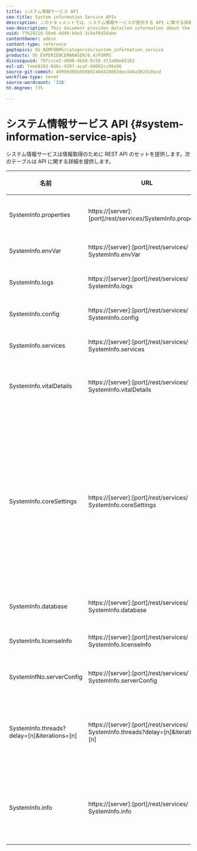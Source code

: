 ```yaml
---
title: システム情報サービス API
seo-title: System information Service APIs
description: このドキュメントでは、システム情報サービスが提供する API に関する詳細情報を提供します。
seo-description: This document provides detailed information about the APIs provided by the system information service.
uuid: 7f624216-56e6-4d49-b9a1-3c9af045dabe
contentOwner: admin
content-type: reference
geptopics: SG_AEMFORMS/categories/system_information_service
products: SG_EXPERIENCEMANAGER/6.4/FORMS
discoiquuid: 79fccce2-d090-4b50-9c58-3f2a00e651b2
exl-id: 7eee8103-8d6c-4397-acaf-dd662cc09a56
source-git-commit: dd996d0bb856b9140d420d03dec446a382d10acd
workflow-type: tm+mt
source-wordcount: '338'
ht-degree: 73%

---
```


# システム情報サービス API {#system-information-service-apis}

システム情報サービスは情報取得のために REST API のセットを提供します。次のテーブルは API に関する詳細を提供します。

<table>
 <thead>
  <tr>
   <th><p>名前</p></th> 
   <th><p>URL</p></th> 
   <th><p>説明</p></th> 
  </tr> 
 </thead> 
 <tbody>
  <tr>
   <td><p>SystemInfo.properties</p></td> 
   <td><p>https://[server]:[port]/rest/services/SystemInfo.properties</p></td> 
   <td><p>この API は <a href="https://docs.oracle.com/javase/6/docs/api/java/lang/System.html#getProperties()">system.getProperties</a> Java API のラッパーです。それは現在の作業環境の設定を取得します。 </p></td> 
  </tr> 
  <tr>
   <td><p>SystemInfo.envVar</p></td> 
   <td><p>https://[server]:[port]/rest/services/ SystemInfo.envVar</p></td> 
   <td><p>ホストのオペレーティングシステムにおけるすべての環境変数を取得します。 </p></td> 
  </tr> 
  <tr>
   <td><p>SystemInfo.logs</p></td> 
   <td><p>https://[server]:[port]/rest/services/ SystemInfo.logs</p></td> 
   <td><p>アプリケーションのサーバーログを含む zip ファイルをダウンロードします。 </p></td> 
  </tr> 
  <tr>
   <td><p>SystemInfo.config</p></td> 
   <td><p>https://[server]:[port]/rest/services/ SystemInfo.config</p></td> 
   <td><p>config.xml ファイルのすべてのコンテンツを取得します。 </p></td> 
  </tr> 
  <tr>
   <td><p>SystemInfo.services</p></td> 
   <td><p>https://[server]:[port]/rest/services/ SystemInfo.services</p></td> 
   <td><p>AEM Forms サービスのステータスと設定パラメーターを取得します。</p></td> 
  </tr> 
  <tr>
   <td><p>SystemInfo.vitalDetails</p></td> 
   <td><p>https://[server]:[port]/rest/services/ SystemInfo.vitalDetails</p></td> 
   <td><p>サーバー稼働時間、JVM 引数、システムメモリ、ヒープサイズ、オペレーティングシステム名、アクティブなスレッド数、およびスレッド数を取得します。 </p></td> 
  </tr> 
  <tr>
   <td><p>SystemInfo.coreSettings</p></td> 
   <td><p>https://[server]:[port]/rest/services/ SystemInfo.coreSettings</p></td> 
   <td><p>次のプロパティの値を取得します。</p>
    <ul>
     <li><p>AdobeTempDir</p></li>
     <li><p>AdobeServerFontDir</p></li>
     <li><p>CustomerFontDir</p></li>
     <li><p>GlobalDocumentStorageRootDir</p></li>
     <li><p>DefaultDocumentMaxInlineSize</p></li>
     <li><p>DefaultDocumentDisposalTimeout</p></li>
     <li><p>EnableDocumentDBStorage</p></li>
     <li><p>GlobalDocumentStorageUseNetworkShare</p></li>
     <li><p>EnableFIPS</p></li>
     <li><p>EnableWSDL</p></li>
     <li><p>DataServicesConfigFile </p></li>
     <li><p>EnableRDS</p></li>
    </ul><p></p></td> 
  </tr> 
  <tr>
   <td><p>SystemInfo.database</p></td> 
   <td><p>https://[server]:[port]/rest/services/ SystemInfo.database</p></td> 
   <td><p>データベースに関する詳細を取得します。</p></td> 
  </tr> 
  <tr>
   <td><p>SystemInfo.licenseInfo</p></td> 
   <td><p>https://[server]:[port]/rest/services/ SystemInfo.licenseInfo</p></td> 
   <td><p>インストールされている AEM Forms コンポーネントのバージョンとライセンス情報を取得します。 </p></td> 
  </tr> 
  <tr>
   <td><p>SystemInfNo.serverConfig</p></td> 
   <td><p>https://[server]:[port]/rest/services/ SystemInfo.serverConfig</p></td> 
   <td><p>ホストのアプリケーションサーバーの設定ファイルをダウンロードします。 </p></td> 
  </tr> 
  <tr>
   <td><p>SystemInfo.threads?delay=[n]&amp;iterations=[n]</p></td> 
   <td><p>https://[server]:[port]/rest/services/ SystemInfo.threads?delay=[n]&amp;iterations=[n]</p></td> 
   <td><p>アクティブなスレッドの数とスタックトレースを取得します。次のパラメーターを受け取ります。</p>
    <ul>
     <li><p>iterations= [n]: 繰り返し回数を指定します。n を数字と置き換えます。 </p></li>
     <li><p>Delay= [n]: 次の回数を始める前に待機するミリ秒の数値を指定します。 </p></li>
    </ul><p></p></td> 
  </tr> 
  <tr>
   <td><p>SystemInfo.info</p></td> 
   <td><p>https://[server]:[port]/rest/services/ SystemInfo.info</p></td> 
   <td><p>この API はすべてのシステム情報サービス API のラッパーです。内部的に、それはすべてのシステム情報 API を実行し、情報を zip 形式でダウンロードします。 </p><p><i><strong>注意</strong>：SystemInfo.info はアクティブなスレッドの数とスタックトレースを提供しません。 </i></p></td> 
  </tr> 
 </tbody> 
</table>
